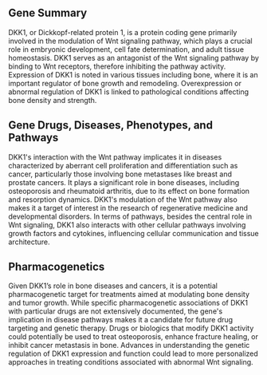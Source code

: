 ## Gene Summary
DKK1, or Dickkopf-related protein 1, is a protein coding gene primarily involved in the modulation of Wnt signaling pathway, which plays a crucial role in embryonic development, cell fate determination, and adult tissue homeostasis. DKK1 serves as an antagonist of the Wnt signaling pathway by binding to Wnt receptors, therefore inhibiting the pathway activity. Expression of DKK1 is noted in various tissues including bone, where it is an important regulator of bone growth and remodeling. Overexpression or abnormal regulation of DKK1 is linked to pathological conditions affecting bone density and strength.

## Gene Drugs, Diseases, Phenotypes, and Pathways
DKK1's interaction with the Wnt pathway implicates it in diseases characterized by aberrant cell proliferation and differentiation such as cancer, particularly those involving bone metastases like breast and prostate cancers. It plays a significant role in bone diseases, including osteoporosis and rheumatoid arthritis, due to its effect on bone formation and resorption dynamics. DKK1's modulation of the Wnt pathway also makes it a target of interest in the research of regenerative medicine and developmental disorders. In terms of pathways, besides the central role in Wnt signaling, DKK1 also interacts with other cellular pathways involving growth factors and cytokines, influencing cellular communication and tissue architecture.

## Pharmacogenetics
Given DKK1’s role in bone diseases and cancers, it is a potential pharmacogenetic target for treatments aimed at modulating bone density and tumor growth. While specific pharmacogenetic associations of DKK1 with particular drugs are not extensively documented, the gene's implication in disease pathways makes it a candidate for future drug targeting and genetic therapy. Drugs or biologics that modify DKK1 activity could potentially be used to treat osteoporosis, enhance fracture healing, or inhibit cancer metastasis in bone. Advances in understanding the genetic regulation of DKK1 expression and function could lead to more personalized approaches in treating conditions associated with abnormal Wnt signaling.
